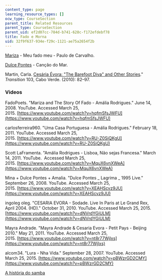 ```yaml
---
content_type: page
learning_resource_types: []
ocw_type: CourseSection
parent_title: Related Resources
parent_type: CourseSection
parent_uid: ef2d07cc-784d-b741-628c-f172efdebf78
title: Fado e Morna
uid: 32f9f637-934e-f29c-1121-ae75a2654f2b
---
```


[Mariza](http://letras.mus.br/mariza/861961/) - Meu fado meu - Paulo de Carvalho.

[Dulce Pontes](http://letras.mus.br/dulce-pontes/65280/) - Canção do Mar.

Martin, Carla. [Cesária Évora: "The Barefoot Diva" and Other Stories](http://www.jstor.org/discover/10.2979/TRS.2010.-.103.82?uid=3739696&uid=2&uid=4&uid=3739256&sid=21105476567851)." _Transition_ 103, Cabo Verde. (2010): 82–97.

### Videos

FadoPoets. "Mariza and The Story Of Fado - Amália Rodrigues." June 14, 2008. YouTube. Accessed March 25, 2015. [https://www.youtube.com/watch?v=hqfmSfsJWFU](https://www.youtube.com/watch?v=hqfmSfsJWFU)

carlosferreira960. "Uma Casa Portuguesa - Amália Rodrigues." February 18, 2011. YouTube. Accessed March 25, 2015. [https://www.youtube.com/watch?v=RU-Z0SiQKgU](https://www.youtube.com/watch?v=RU-Z0SiQKgU)

Scott LaFramenta. "Amália Rodrigues - Lisboa, Não sejas Francesa." March 14, 2011. YouTube.  Accessed March 25, 2015. [https://www.youtube.com/watch?v=MquX6vnXWeA](https://www.youtube.com/watch?v=MquX6vnXWeA)

Mina + Dulce Pontes + Amalia. "Dulce Pontes \_ Lagrima \_ 1995 Live." September 26, 2008. YouTube. Accessed March 25, 2015. [https://www.youtube.com/watch?v=XEAHScvz9JU](https://www.youtube.com/watch?v=XEAHScvz9JU)

ingoleg oleg. "CESARIA EVORA - Sodade. Live In Paris at Le Grand Rex, April 2004. (HD)." October 31, 2010. YouTube. Accessed March 25, 2015. [https://www.youtube.com/watch?v=dNVrdYGiULM](https://www.youtube.com/watch?v=dNVrdYGiULM)

Mayra Andrade. "Mayra Andrade & Cesaria Evora - Petit Pays - Beijing 2010." May 21, 2011. YouTube. Accessed March 25, 2015. [https://www.youtube.com/watch?v=nt8r77Wjlxs](https://www.youtube.com/watch?v=nt8r77Wjlxs)

alcom34. "Lura - Nha Vida." September 28, 2007. YouTube. Accessed March 25, 2015. [https://www.youtube.com/watch?v=pBWzrGD2CMY](https://www.youtube.com/watch?v=pBWzrGD2CMY)

[A história do samba](http://revistaepoca.globo.com/Epoca/0,6993,EPT865240-1655,00.html)